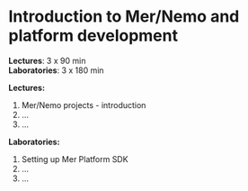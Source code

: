 Introduction to Mer/Nemo and platform development
=================================================

**Lectures**: 3 x 90 min  
**Laboratories**: 3 x 180 min


**Lectures:**  
1. Mer/Nemo projects - introduction
2. ...
3. ...

**Laboratories:**  
1. Setting up Mer Platform SDK
2. ...
3. ...

